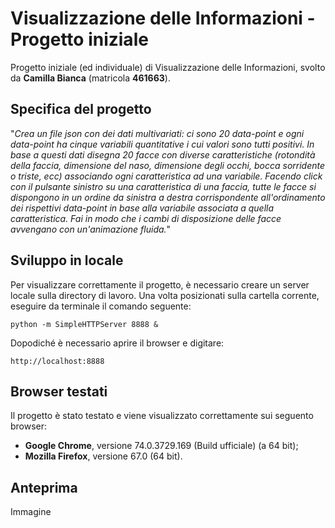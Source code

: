 # Visualizzazione delle Informazioni - Progetto iniziale
Progetto iniziale (ed individuale) di Visualizzazione delle Informazioni, svolto da **Camilla Bianca** (matricola **461663**).

## Specifica del progetto
"*Crea un file json con dei dati multivariati: ci sono 20 data-point e ogni data-point ha cinque variabili quantitative i cui valori sono tutti positivi. In base a questi dati disegna 20 facce con diverse caratteristiche (rotondità della faccia, dimensione del naso, dimensione degli occhi, bocca sorridente o triste, ecc) associando ogni caratteristica ad una variabile. Facendo click con il pulsante sinistro su una caratteristica di una faccia, tutte le facce si dispongono in un ordine da sinistra a destra corrispondente all'ordinamento dei rispettivi data-point in base alla variabile associata a quella caratteristica. Fai in modo che i cambi di disposizione delle facce avvengano con un'animazione fluida.*"

## Sviluppo in locale
Per visualizzare correttamente il progetto, è necessario creare un server locale sulla directory di lavoro. Una volta posizionati sulla cartella corrente, eseguire da terminale il comando seguente:
```
python -m SimpleHTTPServer 8888 &
```
Dopodiché è necessario aprire il browser e digitare:
```
http://localhost:8888
```

## Browser testati
Il progetto è stato testato e viene visualizzato correttamente sui seguento browser:
- **Google Chrome**, versione 74.0.3729.169 (Build ufficiale) (a 64 bit);
- **Mozilla Firefox**, versione 67.0 (64 bit).

## Anteprima
Immagine
